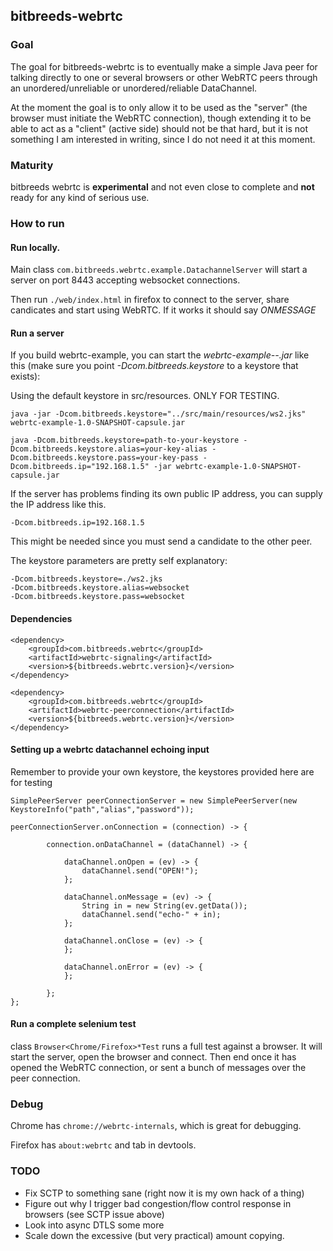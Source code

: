 bitbreeds-webrtc
----------------

### Goal
The goal for bitbreeds-webrtc is to eventually make a simple Java peer for
talking directly to one or several browsers or other WebRTC peers through an unordered/unreliable or 
unordered/reliable DataChannel.

At the moment the goal is to only allow it to be used as the "server"
(the browser must initiate the WebRTC connection), though extending
it to be able to act as a "client" (active side) should not be that hard, but 
it is not something I am interested in writing, since I do not need it at this moment.

### Maturity
bitbreeds webrtc is __experimental__ and not even close to complete and __not__ ready for
any kind of serious use.

### How to run
#### Run locally.

Main class `com.bitbreeds.webrtc.example.DatachannelServer` will start a server on port 8443 accepting websocket connections.

Then run `./web/index.html` in firefox to connect to the server, share candicates and 
start using WebRTC. If it works it should say _ONMESSAGE_

#### Run a server
If you build webrtc-example, you can start the _webrtc-example-<version-with-deps>-.jar_ like this (make sure you point _-Dcom.bitbreeds.keystore_ to a keystore that exists):

Using the default keystore in src/resources. ONLY FOR TESTING.
```
java -jar -Dcom.bitbreeds.keystore="../src/main/resources/ws2.jks" webrtc-example-1.0-SNAPSHOT-capsule.jar
```

```
java -Dcom.bitbreeds.keystore=path-to-your-keystore -Dcom.bitbreeds.keystore.alias=your-key-alias -Dcom.bitbreeds.keystore.pass=your-key-pass -Dcom.bitbreeds.ip="192.168.1.5" -jar webrtc-example-1.0-SNAPSHOT-capsule.jar
```

If the server has problems finding its own public IP address, you can supply the
IP address like this.
```
-Dcom.bitbreeds.ip=192.168.1.5
```
This might be needed since you must send a candidate to the other peer.


The keystore parameters are pretty self explanatory:
```
-Dcom.bitbreeds.keystore=./ws2.jks
-Dcom.bitbreeds.keystore.alias=websocket
-Dcom.bitbreeds.keystore.pass=websocket
```

#### Dependencies

```
<dependency>
    <groupId>com.bitbreeds.webrtc</groupId>
    <artifactId>webrtc-signaling</artifactId>
    <version>${bitbreeds.webrtc.version}</version>
</dependency>

<dependency>
    <groupId>com.bitbreeds.webrtc</groupId>
    <artifactId>webrtc-peerconnection</artifactId>
    <version>${bitbreeds.webrtc.version}</version>
</dependency>
```


#### Setting up a webrtc datachannel echoing input
Remember to provide your own keystore, the keystores provided here are for testing
```
SimplePeerServer peerConnectionServer = new SimplePeerServer(new KeystoreInfo("path","alias","password"));

peerConnectionServer.onConnection = (connection) -> {

        connection.onDataChannel = (dataChannel) -> {

            dataChannel.onOpen = (ev) -> {
                dataChannel.send("OPEN!");
            };

            dataChannel.onMessage = (ev) -> {
                String in = new String(ev.getData());
                dataChannel.send("echo-" + in);
            };

            dataChannel.onClose = (ev) -> {
            };

            dataChannel.onError = (ev) -> {
            };

        };
};
```

#### Run a complete selenium test
class `Browser<Chrome/Firefox>*Test` runs a full test against a browser.
It will start the server, open the browser and connect. Then end
once it has opened the WebRTC connection, or sent a bunch of messages over the 
peer connection.


### Debug
Chrome has ```chrome://webrtc-internals```, which is great for debugging.

Firefox has ```about:webrtc``` and tab in devtools.


### TODO
- Fix SCTP to something sane (right now it is my own hack of a thing)
- Figure out why I trigger bad congestion/flow control response in browsers (see SCTP issue above)
- Look into async DTLS some more
- Scale down the excessive (but very practical) amount copying.